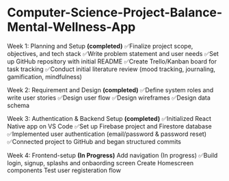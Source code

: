 # Computer-Science-Project-Balance-Mental-Wellness-App

Week 1: Planning and Setup **(completed)**
✅Finalize project scope, objectives, and tech stack 
✅Write problem statement and user needs 
✅Set up GitHub repository with initial README 
✅Create Trello/Kanban board for task tracking
✅Conduct initial literature review (mood tracking, journaling, gamification, mindfulness)

Week 2: Requirement and Design **(completed)**
✅Define system roles and write user stories
✅Design user flow
✅Design wireframes
✅Design data schema

Week 3: Authentication & Backend Setup  **(completed)**
✅Initialized React Native app on VS Code
✅Set up Firebase project and Firestore database
✅Implemented user authentication (email/password & password reset)
✅Connected project to GitHub and began structured commits

Week 4: Frontend-setup **(In Progress)**
Add navigation (In progress)
✅Build login, signup, splashs and onbaording screen 
Create Homescreen components
Test user registeration flow
